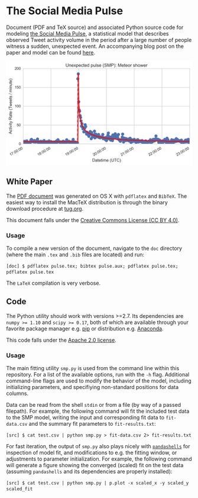 # The Social Media Pulse 

Document (PDF and TeX source) and associated Python source code for modeling [the Social Media Pulse](doc/pulse.pdf), a statistical model that describes observed Tweet activity volume in the period after a large number of people witness a sudden, unexpected event. An accompanying blog post on the paper and model can be found [here](https://blog.twitter.com/2016/expecting-the-unexpected). 

<img src="doc/img/meteor-shower.png" alt="Social Media Pulse example" title="Social Media Pulse: Meteor" width="600">

## White Paper 

The [PDF document](doc/pulse.pdf) was generated on OS X with ``pdflatex`` and ``BibTeX``. The easiest way to install the MacTeX distribution is through the binary download procedure at [tug.org](https://tug.org/mactex/). 

This document falls under the [Creative Commons License (CC BY 4.0)](https://creativecommons.org/licenses/by/4.0/).

### Usage 

To compile a new version of the document, navigate to the ``doc`` directory (where the main ``.tex`` and ``.bib`` files are located) and run: 

```
[doc] $ pdflatex pulse.tex; bibtex pulse.aux; pdflatex pulse.tex; pdflatex pulse.tex
``` 

The ``LaTeX`` compilation is very verbose.


## Code 

The Python utility should work with versions >=2.7. Its dependencies are ``numpy >= 1.10`` and ``scipy >= 0.17``, both of which are available through your favorite package manager e.g. [pip](https://pip.pypa.io/en/stable/) or distribution e.g. [Anaconda](https://docs.continuum.io/anaconda/index). 

This code falls under the [Apache 2.0 license](http://www.apache.org/licenses/LICENSE-2.0).
 
### Usage 

The main fitting utility ``smp.py`` is used from the command line within this repository. For a list of the available options, run with the ``-h`` flag. Additional command-line flags are used to modify the behavior of the model, including initializing parameters, and specifiying non-standard positions for data columns. 

Data can be read from the shell ``stdin`` or from a file (by way of a passed filepath). For example, the following command will fit the included test data to the SMP model, writing the input and corresponding fit data to ``fit-data.csv`` and the summary fit parameters to ``fit-results.txt``:

```
[src] $ cat test.csv | python smp.py > fit-data.csv 2> fit-results.txt
``` 

For fast iteration, the output of ``smp.py`` also plays nicely with [``pandashells``](https://github.com/robdmc/pandashells) for inspection of model fit, and modifications to e.g. the fitting window, or adjustments to parameter initialization. For example, the following command will generate a figure showing the converged (scaled) fit on the test data (assuming ``pandashells`` and its dependencies are properly installed):

```
[src] $ cat test.csv | python smp.py | p.plot -x scaled_x -y scaled_y scaled_fit 
```

